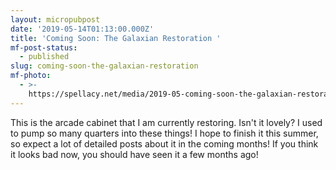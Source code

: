 ```yaml
---
layout: micropubpost
date: '2019-05-14T01:13:00.000Z'
title: 'Coming Soon: The Galaxian Restoration '
mf-post-status:
  - published
slug: coming-soon-the-galaxian-restoration
mf-photo:
  - >-
    https://spellacy.net/media/2019-05-coming-soon-the-galaxian-restoration/1557796401236.jpg
---
```

This is the arcade cabinet that I am currently restoring. Isn&#39;t it lovely? I used to pump so many quarters into these things! I hope to finish it this summer, so expect a lot of detailed posts about it in the coming months! If you think it looks bad now, you should have seen it a few months ago! 
